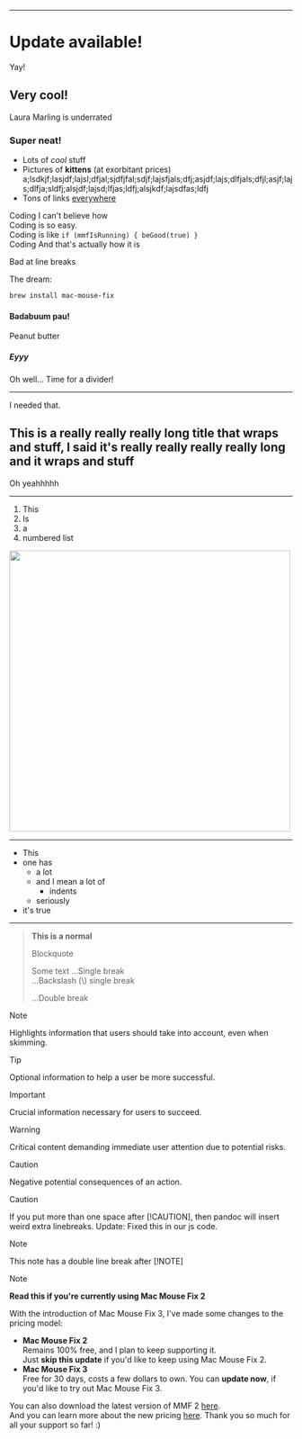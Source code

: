 <!-- Render this using

rm test.html; cat test.md | pandoc --from markdown --to html --include-in-header update-notes-style.html --include-in-header update-notes-script.html --standalone --output=test.html; open test.html

-->

---

# Update available!

Yay!

## Very cool!

Laura Marling is underrated

### Super neat!

- Lots of *cool* stuff
- Pictures of **kittens** (at exorbitant prices) a;lsdkjf;lasjdf;lajsl;dfjal;sjdfjfal;sdjf;lajsfjals;dfj;asjdf;lajs;dlfjals;dfjl;asjf;lajs;dlfja;sldfj;alsjdf;lajsd;lfjas;ldfj;alsjkdf;lajsdfas;ldfj
- Tons of links [everywhere](https://google.com/)

Coding I can't believe how \
Coding is so easy. \
Coding is like `if (mmfIsRunning) { beGood(true) }` \
Coding And that's actually how it is

Bad at
line breaks

The dream:

```bash
brew install mac-mouse-fix
```

#### Badabuum pau!

Peanut butter

##### Eyyy

Oh well... Time for a divider!

---

I needed that.

## This is a really really really long title that wraps and stuff, I said it's really really really really long and it wraps and stuff

Oh yeahhhhh

---

1. This
2. Is 
3. a
4. numbered list

<img width="500px" src="https://user-images.githubusercontent.com/40808343/148666688-f2da6897-a6d2-47cb-86df-59afb3ab8682.gif">

---

- This
- one has
  - a lot
  - and I mean a lot of
    - indents
  - seriously
- it's true

---

> **This is a normal**
>
> Blockquote
>
> Some text
> ...Single break\
> ...Backslash (\\) single break
>
> ...Double break

> [!NOTE]
> Highlights information that users should take into account, even when skimming.

> [!TIP]
> Optional information to help a user be more successful.

> [!IMPORTANT]
> Crucial information necessary for users to succeed.

> [!WARNING]
> Critical content demanding immediate user attention due to potential risks.

> [!CAUTION]
> Negative potential consequences of an action.

> [!CAUTION]  
> If you put more than one space after [!CAUTION], then pandoc will insert weird extra linebreaks. Update: Fixed this in our js code.

> [!NOTE]
> 
> This note has a double line break after [!NOTE]

> [!NOTE]
> **Read this if you're currently using Mac Mouse Fix 2**
>
> With the introduction of Mac Mouse Fix 3, I've made some changes to the pricing model:
> 
> - **Mac Mouse Fix 2**\
> Remains 100% free, and I plan to keep supporting it.\
> Just **skip this update** if you'd like to keep using Mac Mouse Fix 2.
> - **Mac Mouse Fix 3**\
> Free for 30 days, costs a few dollars to own. 
> You can **update now**, if you'd like to try out Mac Mouse Fix 3.
>
> You can also download the latest version of MMF 2 [here](https://noah-nuebling.github.io/redirection-service?target=mmf2-latest).\
> And you can learn more about the new pricing [here](https://github.com/noah-nuebling/mac-mouse-fix/releases/tag/3.0.0). Thank you so much for all your support so far! :)
